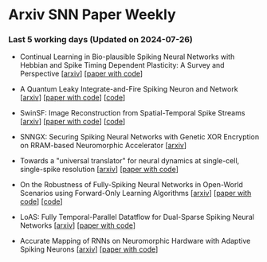 # Arxiv SNN Paper Weekly


 ### **Last 5 working days (Updated on 2024-07-26)** 


- Continual Learning in Bio-plausible Spiking Neural Networks with Hebbian and Spike Timing Dependent Plasticity: A Survey and Perspective [[arxiv](https://arxiv.org/abs/2407.17305)] [[paper with code](https://paperswithcode.com/paper/continual-learning-in-bio-plausible-spiking)]

- A Quantum Leaky Integrate-and-Fire Spiking Neuron and Network [[arxiv](https://arxiv.org/abs/2407.16398)] [[paper with code](https://paperswithcode.com/paper/a-quantum-leaky-integrate-and-fire-spiking)] [[code](https://github.com/deanbrand/QSNN)]

- SwinSF: Image Reconstruction from Spatial-Temporal Spike Streams [[arxiv](https://arxiv.org/abs/2407.15708)] [[paper with code](https://paperswithcode.com/paper/swinsf-image-reconstruction-from-spatial)] [[code](https://github.com/bupt-ai-cz/SwinSF)]

- SNNGX: Securing Spiking Neural Networks with Genetic XOR Encryption on RRAM-based Neuromorphic Accelerator [[arxiv](https://arxiv.org/abs/2407.15152)]

- Towards a "universal translator" for neural dynamics at single-cell, single-spike resolution [[arxiv](https://arxiv.org/abs/2407.14668)] [[paper with code](https://paperswithcode.com/paper/towards-a-universal-translator-for-neural)]

- On the Robustness of Fully-Spiking Neural Networks in Open-World Scenarios using Forward-Only Learning Algorithms [[arxiv](https://arxiv.org/abs/2407.14097)] [[paper with code](https://paperswithcode.com/paper/on-the-robustness-of-fully-spiking-neural)] [[code](https://github.com/AnonymousSquirrel316/FFA_OOD)]

- LoAS: Fully Temporal-Parallel Datatflow for Dual-Sparse Spiking Neural Networks [[arxiv](https://arxiv.org/abs/2407.14073)] [[paper with code](https://paperswithcode.com/paper/loas-fully-temporal-parallel-datatflow-for)]

- Accurate Mapping of RNNs on Neuromorphic Hardware with Adaptive Spiking Neurons [[arxiv](https://arxiv.org/abs/2407.13534)] [[paper with code](https://paperswithcode.com/paper/accurate-mapping-of-rnns-on-neuromorphic)]

